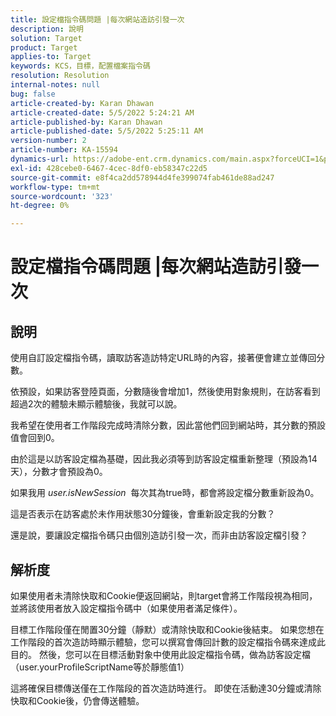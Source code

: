 ```yaml
---
title: 設定檔指令碼問題 |每次網站造訪引發一次
description: 說明
solution: Target
product: Target
applies-to: Target
keywords: KCS，目標，配置檔案指令碼
resolution: Resolution
internal-notes: null
bug: false
article-created-by: Karan Dhawan
article-created-date: 5/5/2022 5:24:21 AM
article-published-by: Karan Dhawan
article-published-date: 5/5/2022 5:25:11 AM
version-number: 2
article-number: KA-15594
dynamics-url: https://adobe-ent.crm.dynamics.com/main.aspx?forceUCI=1&pagetype=entityrecord&etn=knowledgearticle&id=aa75b899-33cc-ec11-a7b5-6045bd00db25
exl-id: 428cebe0-6467-4cec-8df0-eb58347c22d5
source-git-commit: e8f4ca2dd578944d4fe399074fab461de88ad247
workflow-type: tm+mt
source-wordcount: '323'
ht-degree: 0%

---
```


# 設定檔指令碼問題 |每次網站造訪引發一次

## 說明


使用自訂設定檔指令碼，讀取訪客造訪特定URL時的內容，接著便會建立並傳回分數。

依預設，如果訪客登陸頁面，分數隨後會增加1，然後使用對象規則，在訪客看到超過2次的體驗未顯示體驗後，我就可以說。



我希望在使用者工作階段完成時清除分數，因此當他們回到網站時，其分數的預設值會回到0。

由於這是以訪客設定檔為基礎，因此我必須等到訪客設定檔重新整理（預設為14天），分數才會預設為0。

如果我用 *user.isNewSession*  每次其為true時，都會將設定檔分數重新設為0。



這是否表示在訪客處於未作用狀態30分鐘後，會重新設定我的分數？

還是說，要讓設定檔指令碼只由個別造訪引發一次，而非由訪客設定檔引發？


## 解析度


如果使用者未清除快取和Cookie便返回網站，則target會將工作階段視為相同，並將該使用者放入設定檔指令碼中（如果使用者滿足條件）。

目標工作階段僅在閒置30分鐘（靜默）或清除快取和Cookie後結束。
如果您想在工作階段的首次造訪時顯示體驗，您可以撰寫會傳回計數的設定檔指令碼來達成此目的。 然後，您可以在目標活動對象中使用此設定檔指令碼，做為訪客設定檔（user.yourProfileScriptName等於靜態值1）



這將確保目標傳送僅在工作階段的首次造訪時進行。 即使在活動達30分鐘或清除快取和Cookie後，仍會傳送體驗。

